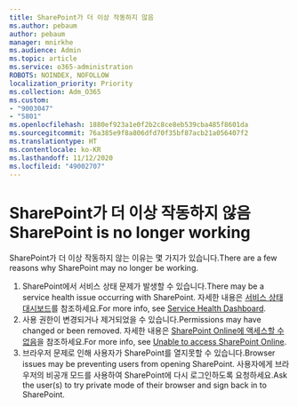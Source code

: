 ```yaml
---
title: SharePoint가 더 이상 작동하지 않음
ms.author: pebaum
author: pebaum
manager: mnirkhe
ms.audience: Admin
ms.topic: article
ms.service: o365-administration
ROBOTS: NOINDEX, NOFOLLOW
localization_priority: Priority
ms.collection: Adm_O365
ms.custom:
- "9003047"
- "5801"
ms.openlocfilehash: 1880ef923a1e0f2b2c8ce8eb539cba485f8601da
ms.sourcegitcommit: 76a385e9f8a806dfd70f35bf87acb21a056407f2
ms.translationtype: HT
ms.contentlocale: ko-KR
ms.lasthandoff: 11/12/2020
ms.locfileid: "49002707"
---
```

# <a name="sharepoint-is-no-longer-working"></a><span data-ttu-id="ed03c-102">SharePoint가 더 이상 작동하지 않음</span><span class="sxs-lookup"><span data-stu-id="ed03c-102">SharePoint is no longer working</span></span>

<span data-ttu-id="ed03c-103">SharePoint가 더 이상 작동하지 않는 이유는 몇 가지가 있습니다.</span><span class="sxs-lookup"><span data-stu-id="ed03c-103">There are a few reasons why SharePoint may no longer be working.</span></span>

1. <span data-ttu-id="ed03c-104">SharePoint에서 서비스 상태 문제가 발생할 수 있습니다.</span><span class="sxs-lookup"><span data-stu-id="ed03c-104">There may be a service health issue occurring with SharePoint.</span></span> <span data-ttu-id="ed03c-105">자세한 내용은 [서비스 상태 대시보드](https://admin.microsoft.com/AdminPortal/Home#/servicehealth)를 참조하세요.</span><span class="sxs-lookup"><span data-stu-id="ed03c-105">For more info, see [Service Health Dashboard](https://admin.microsoft.com/AdminPortal/Home#/servicehealth).</span></span>
2. <span data-ttu-id="ed03c-106">사용 권한이 변경되거나 제거되었을 수 있습니다.</span><span class="sxs-lookup"><span data-stu-id="ed03c-106">Permissions may have changed or been removed.</span></span> <span data-ttu-id="ed03c-107">자세한 내용은 [SharePoint Online에 액세스할 수 없음](https://docs.microsoft.com/sharepoint/troubleshoot/sharing-and-permissions/sharepoint-online-inaccessible)을 참조하세요.</span><span class="sxs-lookup"><span data-stu-id="ed03c-107">For more info, see [Unable to access SharePoint Online](https://docs.microsoft.com/sharepoint/troubleshoot/sharing-and-permissions/sharepoint-online-inaccessible).</span></span>
3. <span data-ttu-id="ed03c-108">브라우저 문제로 인해 사용자가 SharePoint를 열지못할 수 있습니다.</span><span class="sxs-lookup"><span data-stu-id="ed03c-108">Browser issues may be preventing users from opening SharePoint.</span></span> <span data-ttu-id="ed03c-109">사용자에게 브라우저의 비공개 모드를 사용하여 SharePoint에 다시 로그인하도록 요청하세요.</span><span class="sxs-lookup"><span data-stu-id="ed03c-109">Ask the user(s) to try private mode of their browser and sign back in to SharePoint.</span></span>